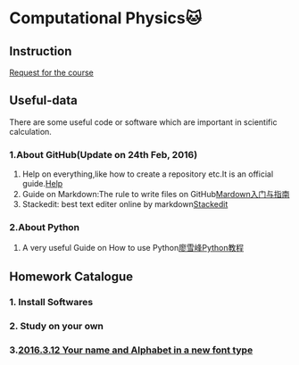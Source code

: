 # Computational Physics:cat:
## Instruction
[Request for the course](https://github.com/caihao/computational_physics_whu/blob/master/README.md)  

## Useful-data
There are some useful code or software which are important in scientific calculation.
### 1.About GitHub(Update on 24th Feb, 2016)
1. Help on everything,like how to create a repository etc.It is an official guide.[Help](https://help.github.com/)
2. Guide on Markdown:The rule to write files on GitHub[Mardown入门与指南](http://sspai.com/25137)
3. Stackedit: best text editer online by markdown[Stackedit](https://stackedit.io/)

### 2.About Python
1) A very useful Guide on How to use Python[廖雪峰Python教程](http://www.liaoxuefeng.com/wiki/001374738125095c955c1e6d8bb493182103fac9270762a000/)

## Homework Catalogue
### 1. Install Softwares
### 2. Study on your own
### 3.[2016.3.12 Your name and Alphabet in a new font type](https://github.com/Nucleus2014/computationalphysics_N2014301020131/blob/master/1.md)
